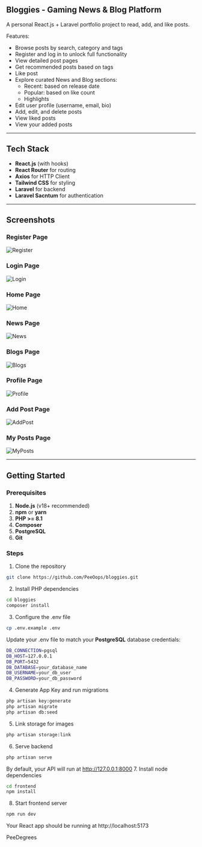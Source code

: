 ## Bloggies - Gaming News & Blog Platform

A personal React.js + Laravel portfolio project to read, add, and like posts.

Features:
- Browse posts by search, category and tags
- Register and log in to unlock full functionality
- View detailed post pages
- Get recommended posts based on tags
- Like post
- Explore curated News and Blog sections:
    - Recent: based on release date
    - Popular: based on like count
    - Highlights
- Edit user profile (username, email, bio)
- Add, edit, and delete posts
- View liked posts
- View your added posts

---

## Tech Stack
- **React.js** (with  hooks)
- **React Router** for routing
- **Axios** for HTTP Client
- **Tailwind CSS** for styling
- **Laravel** for backend
- **Laravel Sacntum** for authentication


---

## Screenshots

### Register Page
![Register](storage/app/public/readme_images/register.png)

### Login Page
![Login](storage/app/public/readme_images/login.png)

### Home Page
![Home](storage/app/public/readme_images/home.png)

### News Page
![News](storage/app/public/readme_images/news.png)

### Blogs Page
![Blogs](storage/app/public/readme_images/blogs.png)

### Profile Page
![Profile](storage/app/public/readme_images/profile.png)

### Add Post Page
![AddPost](storage/app/public/readme_images/addpost.png)

### My Posts Page
![MyPosts](storage/app/public/readme_images/mypost.png)

---

## Getting Started

### Prerequisites
1. **Node.js** (v18+ recommended)
2. **npm** or **yarn**
3. **PHP >= 8.1** 
4. **Composer**
5. **PostgreSQL**
6. **Git**

### Steps
1. Clone the repository
```bash
git clone https://github.com/PeeOops/bloggies.git
```
2. Install PHP dependencies
```bash
cd bloggies
composer install
```
3. Configure the .env file
```bash
cp .env.example .env
```
Update your .env file to match your **PostgreSQL** database credentials:
```bash
DB_CONNECTION=pgsql
DB_HOST=127.0.0.1
DB_PORT=5432
DB_DATABASE=your_database_name
DB_USERNAME=your_db_user
DB_PASSWORD=your_db_password
```
4. Generate App Key and run migrations
```bash
php artisan key:generate
php artisan migrate
php artisan db:seed 
```
5. Link storage for images
```bash
php artisan storage:link
```
6. Serve backend
```bash
php artisan serve
```
By default, your API will run at http://127.0.0.1:8000
7. Install node dependencies
```bash
cd frontend
npm install
```
8. Start frontend server
```bash
npm run dev
```
Your React app should be running at http://localhost:5173

PeeDegrees




